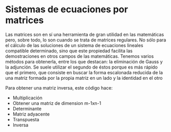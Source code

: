 # Sistemas de ecuaciones por matrices

Las matrices son en sí una herramienta de gran utilidad en las matemáticas pero, sobre todo, lo son cuando se trata de matrices regulares. No sólo para el cálculo de las soluciones de un sistema de ecuaciones lineales compatible determinado, sino que este propiedad facilita las demostraciones en otros campos de las matemáticas. Tenemos varios métodos para obtenerla, entre los que destacan: la eliminación de Gauss y la adjunción. Se suele utilizar el segundo de éstos porque es más rápido que el primero, que consiste en buscar la forma escalonada reducida de la una matriz formada por la propia matriz en un lado y la identidad en el otro

Para obtener una matriz inversa, este código hace:
- Multiplicación
- Obtener una matriz de dimension m-1xn-1
- Determinante
- Matriz adyacente
- Transpuesta
- Inversa

